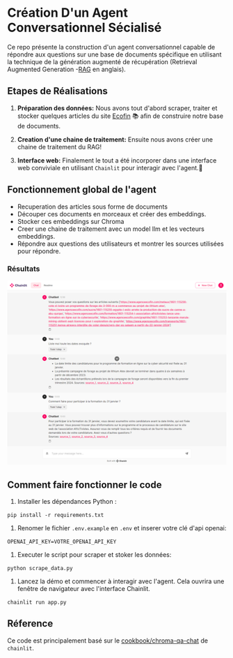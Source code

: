 # Création D'un Agent Conversationnel Sécialisé

Ce repo présente la construction d'un agent conversationnel capable de répondre aux questions sur une base de documents spécifique en utilisant la technique de la génération augmenté de récupération (Retrieval Augmented Generation -[RAG](https://www.elastic.co/fr/what-is/retrieval-augmented-generation) en anglais).


## Etapes de Réalisations

1. **Préparation des données:** Nous avons tout d'abord scraper, traiter et stocker quelques articles du site [Ecofin](https://www.agenceecofin.com/a-la-une/recherche-article?filterTitle=&submit.x=0&submit.y=0&filterTousLesFils=Tous&filterCategories=Sous-rubrique&filterDateFrom=&filterDateTo=&option=com_dmk2articlesfilter&view=articles&filterFrench=French&Itemid=269&userSearch=1&layout=#dmk2articlesfilter_results) 📚 afin de construire notre base de documents.

2.  **Creation d'une chaine de traitement:** Ensuite nous avons créer une chaine de traitement du RAG!   

3. **Interface web:** Finalement le tout a été incorporer dans une interface web conviviale en utilisant `Chainlit` pour interagir avec l'agent.💬

## Fonctionnement global de l'agent

- Recuperation des articles sous forme de documents
- Découper ces documents en morceaux et créer des embeddings.
- Stocker ces embeddings sur Chroma
- Creer une chaine de traitement avec un model llm et les vecteurs embeddings.
- Répondre aux questions des utilisateurs et montrer les sources utilisées pour répondre.

### Résultats

![Screenshot](./chat_screencapture.png)

## Comment faire fonctionner le code

1. Installer les dépendances Python :
```shell
pip install -r requirements.txt
```

1. Renomer le fichier  `.env.example` en `.env` et inserer votre clé d'api openai:
```.env
OPENAI_API_KEY=VOTRE_OPENAI_API_KEY
```
1. Executer le script pour scraper et stoker les données:
```shell
python scrape_data.py
```
1. Lancez la démo et commencer à interagir avec l'agent. Cela ouvrira une fenêtre de navigateur avec l'interface Chainlit.

```shell
chainlit run app.py 
```

## Réference
Ce code est principalement basé sur le [cookbook/chroma-qa-chat](https://github.com/Chainlit/cookbook/tree/main/chroma-qa-chat) de `chainlit`.